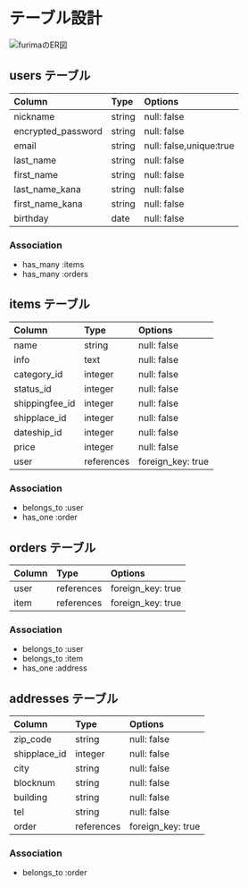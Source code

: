 # テーブル設計

![furimaのER図](https://gyazo.com/0026c3fdeeb738a9d84ee895e4ae4a42)

## users テーブル

| Column             | Type   | Options 	               |
| :--------------    | :----- | :----------------------- |
| nickname           | string | null: false              |
| encrypted_password | string | null: false              |
| email              | string | null: false,unique:true  |
| last_name          | string | null: false              |
| first_name         | string | null: false              |
| last_name_kana     | string | null: false              |
| first_name_kana    | string | null: false              |
| birthday		       | date   | null: false              |

### Association

- has_many :items
- has_many :orders

## items テーブル

| Column         | Type  		 | Options 	           |
| :------------  | :------------ | :--------------- |
| name           | string  		  | null: false      |
| info           | text   		    | null: false      |
| category_id    | integer       | null: false      |
| status_id      | integer       | null: false      |
| shippingfee_id | integer       | null: false      |
| shipplace_id    | integer       | null: false      |
| dateship_id    | integer		    | null: false      |
| price          | integer       | null: false      |
| user           | references    | foreign_key: true |

### Association

- belongs_to :user
- has_one :order

## orders テーブル

| Column         | Type  		    | Options 	        |
| :------------- | :----------- | :---------------- |
| user           | references   | foreign_key: true |
| item           | references   | foreign_key: true |

### Association

- belongs_to :user
- belongs_to :item
- has_one :address

## addresses テーブル

| Column         | Type  	    	| Options           |
| :------------- | :----------- | :---------------- |
| zip_code       | string  		  | null: false       |
| shipplace_id   | integer      | null: false       |
| city           | string       | null: false       |
| blocknum       | string       | null: false       |
| building       | string       | null: false       |
| tel            | string       | null: false       |
| order          | references   | foreign_key: true |

### Association

- belongs_to :order